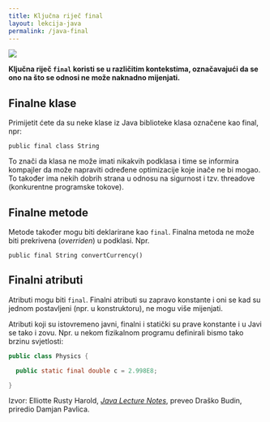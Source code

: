 ```yaml
---
title: Ključna riječ final
layout: lekcija-java
permalink: /java-final
---
```


![](https://www.geeksforgeeks.org/wp-content/uploads/final-keyword-in-java.jpg)

**Ključna riječ `final` koristi se u različitim kontekstima, označavajući da se ono na što se odnosi ne može naknadno mijenjati.**

## Finalne klase

Primijetit ćete da su neke klase iz Java biblioteke klasa označene kao final, npr:

```
public final class String
```

To znači da klasa ne može imati nikakvih podklasa i time se informira kompajler da može napraviti određene optimizacije koje inače ne bi mogao. To također ima nekih dobrih strana u odnosu na sigurnost i tzv. threadove (konkurentne programske tokove).

## Finalne metode

Metode također mogu biti deklarirane kao `final`. Finalna metoda ne može biti prekrivena (*overriden*) u podklasi. Npr.

```
public final String convertCurrency()
```

## Finalni atributi

Atributi mogu biti `final`. Finalni atributi su zapravo konstante i oni se kad su jednom postavljeni (npr. u konstruktoru), ne mogu više mijenjati.

Atributi koji su istovremeno javni, finalni i statički su prave konstante i u Javi se tako i zovu. Npr. u nekom fizikalnom programu definirali bismo tako brzinu svjetlosti:

```java
public class Physics {

  public static final double c = 2.998E8;

}
```

Izvor: Elliotte Rusty Harold, *[Java Lecture Notes](//www.cafeaulait.org/course/index.html)*, preveo Draško Budin, priredio Damjan Pavlica.
